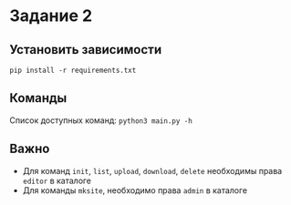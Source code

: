 # Задание 2
## Установить зависимости
`pip install -r requirements.txt`

## Команды
Список доступных команд: `python3 main.py -h`

## Важно
* Для команд `init`, `list`, `upload`, `download`, `delete` необходимы права `editor` в каталоге
* Для команды `mksite`, необходимо права `admin` в каталоге